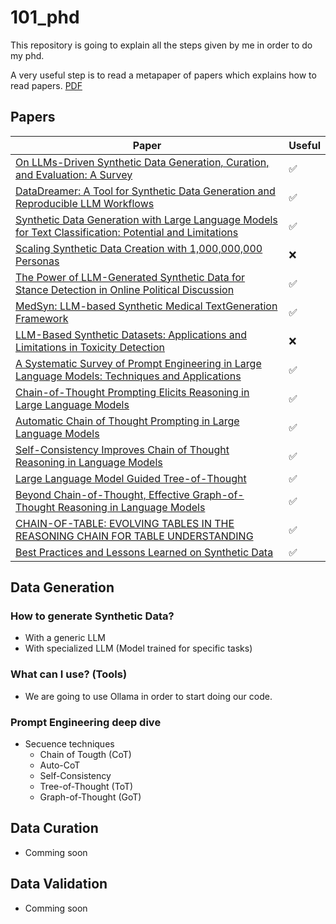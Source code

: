# 101_phd
This repository is going to explain all the steps given by me in order to do my phd.

A very useful step is to read a metapaper of papers which explains how to read papers. [PDF](paper-reading.pdf)

## Papers
| Paper | Useful |
|---|---|
|[On LLMs-Driven Synthetic Data Generation, Curation, and Evaluation: A Survey](https://github.com/federicoperezmarina/101_phd/tree/main/papers/2406.15126) | :white_check_mark: |
|[DataDreamer: A Tool for Synthetic Data Generation and Reproducible LLM Workflows](https://github.com/federicoperezmarina/101_phd/tree/main/papers/2402.10379) | :white_check_mark: |
|[Synthetic Data Generation with Large Language Models for Text Classification: Potential and Limitations](https://github.com/federicoperezmarina/101_phd/tree/main/papers/2310.07849) | :white_check_mark: |
|[Scaling Synthetic Data Creation with 1,000,000,000 Personas](https://github.com/federicoperezmarina/101_phd/tree/main/papers/2406.20094) | :x: |
|[The Power of LLM-Generated Synthetic Data for Stance Detection in Online Political Discussion](https://github.com/federicoperezmarina/101_phd/tree/main/papers/2406.12480)| :white_check_mark: |
|[MedSyn: LLM-based Synthetic Medical TextGeneration Framework](https://github.com/federicoperezmarina/101_phd/tree/main/papers/2408.02056)| :white_check_mark: |
|[LLM-Based Synthetic Datasets: Applications and Limitations in Toxicity Detection](https://github.com/federicoperezmarina/101_phd/tree/main/papers/2024trac_16)|:x:|
|[A Systematic Survey of Prompt Engineering in Large Language Models: Techniques and Applications](https://github.com/federicoperezmarina/101_phd/tree/main/papers/2402.07927)| :white_check_mark: |
|[Chain-of-Thought Prompting Elicits Reasoning in Large Language Models](https://github.com/federicoperezmarina/101_phd/tree/main/papers/2201.11903)| :white_check_mark: |
|[Automatic Chain of Thought Prompting in Large Language Models](https://github.com/federicoperezmarina/101_phd/tree/main/papers/2210.03493)| :white_check_mark: |
|[Self-Consistency Improves Chain of Thought Reasoning in Language Models](https://github.com/federicoperezmarina/101_phd/tree/main/papers/2203.11171)| :white_check_mark: |
|[Large Language Model Guided Tree-of-Thought](https://github.com/federicoperezmarina/101_phd/tree/main/papers/2201.08291)| :white_check_mark: |
|[Beyond Chain-of-Thought, Effective Graph-of-Thought Reasoning in Language Models](https://github.com/federicoperezmarina/101_phd/tree/main/papers/2201.16582)| :white_check_mark: |
|[CHAIN-OF-TABLE: EVOLVING TABLES IN THE REASONING CHAIN FOR TABLE UNDERSTANDING](https://github.com/federicoperezmarina/101_phd/tree/main/papers/2401.04398)| :white_check_mark: |
|[Best Practices and Lessons Learned on Synthetic Data](https://github.com/federicoperezmarina/101_phd/tree/main/papers/2404.07503)| :white_check_mark: |


## Data Generation

### How to generate Synthetic Data?
- With a generic LLM
- With specialized LLM (Model trained for specific tasks)


### What can I use? (Tools)
- We are going to use Ollama in order to start doing our code.

### Prompt Engineering deep dive
- Secuence techniques
    - Chain of Tougth (CoT)
    - Auto-CoT
    - Self-Consistency
    - Tree-of-Thought (ToT)
    - Graph-of-Thought (GoT)

## Data Curation
- Comming soon

## Data Validation
- Comming soon